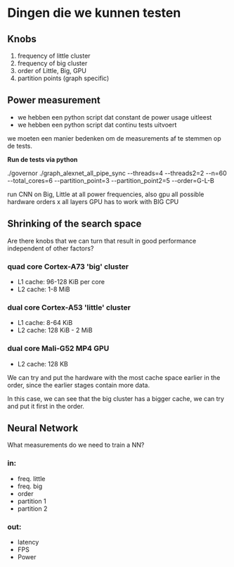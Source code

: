 # Dingen die we kunnen testen

## Knobs
1. frequency of little cluster
2. frequency of big cluster
3. order of Little, Big, GPU
4. partition points (graph specific)



## Power measurement
- we hebben een python script dat constant de power usage uitleest
- we hebben een python script dat continu tests uitvoert

we moeten een manier bedenken om de measurements af te stemmen op de tests.

**Run de tests via python**

./governor ./graph_alexnet_all_pipe_sync --threads=4 --threads2=2 --n=60 --total_cores=6 --partition_point=3 --partition_point2=5 --order=G-L-B

run CNN on Big, Little at all power frequencies, also gpu
all possible hardware orders x all layers
GPU has to work with BIG CPU

## Shrinking of the search space

Are there knobs that we can turn that result in good performance independent of other factors?

### quad core Cortex-A73 'big' cluster
- L1 cache: 96-128 KiB per core
- L2 cache: 1-8 MiB

### dual core Cortex-A53 'little' cluster
- L1 cache: 8-64 KiB
- L2 cache: 128 KiB - 2 MiB

### dual core Mali-G52 MP4 GPU
- L2 cache: 128 KB

We can try and put the hardware with the most cache space earlier in the order, since the earlier stages contain more data.

In this case, we can see that the big cluster has a bigger cache, we can try and put it first in the order.


## Neural Network
What measurements do we need to train a NN?

### in:
- freq. little
- freq. big
- order
- partition 1
- partition 2

### out:
- latency
- FPS
- Power